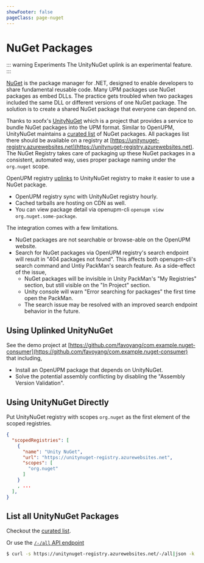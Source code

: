 ```yaml
---
showFooter: false
pageClass: page-nuget
---
```

# NuGet Packages

::: warning Experiments
The UnityNuGet uplink is an experimental feature.
:::

[NuGet](https://docs.microsoft.com/en-us/nuget/what-is-nuget) is the package manager for .NET, designed to enable developers to share fundamental reusable code. Many UPM packages use NuGet packages as embed DLLs. The practice gets troubled when two packages included the same DLL or different versions of one NuGet package. The solution is to create a shared NuGet package that everyone can depend on.

Thanks to xoofx's [UnityNuGet](https://github.com/xoofx/UnityNuGet) which is a project that provides a service to bundle NuGet packages into the UPM format. Similar to OpenUPM, UnityNuGet maintains a [curated list](https://github.com/xoofx/UnityNuGet/blob/master/registry.json) of NuGet packages. All packages list there should be available on a registry at [https://unitynuget-registry.azurewebsites.net](https://unitynuget-registry.azurewebsites.net). The NuGet Registry takes care of packaging up these NuGet packages in a consistent, automated way, uses proper package naming under the `org.nuget` scope.

OpenUPM registry [uplinks](https://verdaccio.org/docs/en/uplinks) to UnityNuGet registry to make it easier to use a NuGet package.

- OpenUPM registry sync with UnityNuGet registry hourly.
- Cached tarballs are hosting on CDN as well.
- You can view package detail via openupm-cli `openupm view org.nuget.some-package`.

The integration comes with a few limitations.

- NuGet packages are not searchable or browse-able on the OpenUPM website.
- Search for NuGet packages via OpenUPM registry's search endpoint will result in "404 packages not found". This affects both openupm-cli's search command and Untiy PackMan's search feature. As a side-effect of the issue,
  - NuGet packages will be invisible in Unity PackMan's "My Registries" section, but still visible on the "In Project" section.
  - Unity console will warn "Error searching for packages" the first time open the PackMan.
  - The search issue may be resolved with an improved search endpoint behavior in the future.

## Using Uplinked UnityNuGet

See the demo project at [https://github.com/favoyang/com.example.nuget-consumer](https://github.com/favoyang/com.example.nuget-consumer) that including,

- Install an OpenUPM package that depends on UnityNuGet.
- Solve the potential assembly conflicting by disabling the "Assembly Version Validation".

## Using UnityNuGet Directly

Put UnityNuGet registry with scopes `org.nuget` as the first element of the scoped registries.

```json
{
  "scopedRegistries": [
    {
      "name": "Unity NuGet",
      "url": "https://unitynuget-registry.azurewebsites.net",
      "scopes": [
        "org.nuget"
      ]
    }
    , ...
  ],
}
```

## List all UnityNuGet Packages

Checkout the [curated list](https://github.com/xoofx/UnityNuGet/blob/master/registry.json).

Or use the [`/-/all` API endpoint](https://unitynuget-registry.azurewebsites.net/-/all)

```sh
$ curl -s https://unitynuget-registry.azurewebsites.net/-/all|json -k
```

